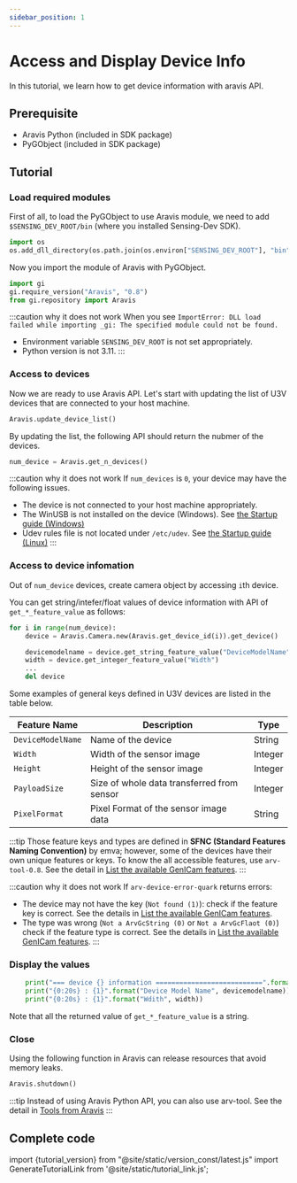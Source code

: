 ```yaml
---
sidebar_position: 1
---
```


# Access and Display Device Info

In this tutorial, we learn how to get device information with aravis API.

## Prerequisite

* Aravis Python (included in SDK package)
* PyGObject (included in SDK package)

## Tutorial

### Load required modules

First of all, to load the PyGObject to use Aravis module, we need to add `$SENSING_DEV_ROOT/bin` (where you installed Sensing-Dev SDK).

```python
import os
os.add_dll_directory(os.path.join(os.environ["SENSING_DEV_ROOT"], "bin"))
```

Now you import the module of Aravis with PyGObject.

```python
import gi
gi.require_version("Aravis", "0.8")
from gi.repository import Aravis
```

:::caution why it does not work
When you see `ImportError: DLL load failed while importing _gi: The specified module could not be found.`
* Environment variable `SENSING_DEV_ROOT` is not set appropriately.
* Python version is not 3.11.
:::

### Access to devices

Now we are ready to use Aravis API. Let's start with updating the list of U3V devices that are connected to your host machine.

```python
Aravis.update_device_list()
```

By updating the list, the following API should return the nubmer of the devices.

```python
num_device = Aravis.get_n_devices()
```

:::caution why it does not work
If `num_devices` is `0`, your device may have the following issues.
* The device is not connected to your host machine appropriately.
* The WinUSB is not installed on the device (Windows). See [the Startup guide (Windows)](../../startup-guide/windows.mdx)
* Udev rules file is not located under `/etc/udev`. See [the Startup guide (Linux)](../../startup-guide/linux.mdx)
:::

### Access to device infomation

Out of `num_device` devices, create camera object by accessing `i`th device.

You can get string/intefer/float values of device information with API of `get_*_feature_value` as follows:

```python
for i in range(num_device):
    device = Aravis.Camera.new(Aravis.get_device_id(i)).get_device()

    devicemodelname = device.get_string_feature_value("DeviceModelName")
    width = device.get_integer_feature_value("Width")
    ...
    del device
```

Some examples of general keys defined in U3V devices are listed in the table below.

| Feature Name | Description | Type |
| --------   | ------- | ------- |
| `DeviceModelName` | Name of the device | String |
| `Width` | Width of the sensor image | Integer | 
| `Height` | Height of the sensor image | Integer |
| `PayloadSize` | Size of whole data transferred from sensor | Integer |
| `PixelFormat` | Pixel Format of the sensor image data | String |

:::tip
Those feature keys and types are defined in **SFNC (Standard Features Naming Convention)** by emva; however, some of the devices have their own unique features or keys. To know the all accessible features, use `arv-tool-0.8`. See the detail in [List the available GenICam features](../../external/aravis/arv-tools).
:::

:::caution why it does not work
If `arv-device-error-quark` returns errors:
* The device may not have the key (`Not found (1)`): check if the feature key is correct. See the details in  [List the available GenICam features](../../external/aravis/arv-tools).
* The type was wrong (`Not a ArvGcString (0)` or `Not a ArvGcFlaot (0)`) check if the feature type is correct. See the details in  [List the available GenICam features](../../external/aravis/arv-tools).
:::

### Display the values

```python
    print("=== device {} information ===========================".format(i))
    print("{0:20s} : {1}".format("Device Model Name", devicemodelname))
    print("{0:20s} : {1}".format("Wdith", width))
```

Note that all the returned value of `get_*_feature_value` is a string.

### Close 

Using the following function in Aravis can release resources that avoid memory leaks.

```python
Aravis.shutdown()
```


:::tip
Instead of using Aravis Python API, you can also use arv-tool. See the detail in [Tools from Aravis](../../external/aravis/arv-tools.md)
:::

## Complete code

import {tutorial_version} from "@site/static/version_const/latest.js"
import GenerateTutorialLink from '@site/static/tutorial_link.js';

<GenerateTutorialLink language="python" tag={tutorial_version} tutorialfile="tutorial0_get_device_info" />